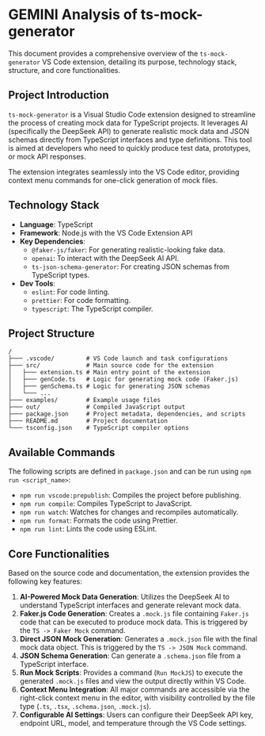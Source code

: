 
# GEMINI Analysis of ts-mock-generator

This document provides a comprehensive overview of the `ts-mock-generator` VS Code extension, detailing its purpose, technology stack, structure, and core functionalities.

## Project Introduction

`ts-mock-generator` is a Visual Studio Code extension designed to streamline the process of creating mock data for TypeScript projects. It leverages AI (specifically the DeepSeek API) to generate realistic mock data and JSON schemas directly from TypeScript interfaces and type definitions. This tool is aimed at developers who need to quickly produce test data, prototypes, or mock API responses.

The extension integrates seamlessly into the VS Code editor, providing context menu commands for one-click generation of mock files.

## Technology Stack

- **Language**: TypeScript
- **Framework**: Node.js with the VS Code Extension API
- **Key Dependencies**:
    - `@faker-js/faker`: For generating realistic-looking fake data.
    - `openai`: To interact with the DeepSeek AI API.
    - `ts-json-schema-generator`: For creating JSON schemas from TypeScript types.
- **Dev Tools**:
    - `eslint`: For code linting.
    - `prettier`: For code formatting.
    - `typescript`: The TypeScript compiler.

## Project Structure

```
/
├─── .vscode/         # VS Code launch and task configurations
├─── src/             # Main source code for the extension
│   ├─── extension.ts # Main entry point of the extension
│   ├─── genCode.ts   # Logic for generating mock code (Faker.js)
│   ├─── genSchema.ts # Logic for generating JSON schemas
│   └─── ...
├─── examples/        # Example usage files
├─── out/             # Compiled JavaScript output
├─── package.json     # Project metadata, dependencies, and scripts
├─── README.md        # Project documentation
└─── tsconfig.json    # TypeScript compiler options
```

## Available Commands

The following scripts are defined in `package.json` and can be run using `npm run <script_name>`:

- `npm run vscode:prepublish`: Compiles the project before publishing.
- `npm run compile`: Compiles TypeScript to JavaScript.
- `npm run watch`: Watches for changes and recompiles automatically.
- `npm run format`: Formats the code using Prettier.
- `npm run lint`: Lints the code using ESLint.

## Core Functionalities

Based on the source code and documentation, the extension provides the following key features:

1.  **AI-Powered Mock Data Generation**: Utilizes the DeepSeek AI to understand TypeScript interfaces and generate relevant mock data.
2.  **Faker.js Code Generation**: Creates a `.mock.js` file containing `Faker.js` code that can be executed to produce mock data. This is triggered by the `TS -> Faker Mock` command.
3.  **Direct JSON Mock Generation**: Generates a `.mock.json` file with the final mock data object. This is triggered by the `TS -> JSON Mock` command.
4.  **JSON Schema Generation**: Can generate a `.schema.json` file from a TypeScript interface.
5.  **Run Mock Scripts**: Provides a command (`Run MockJS`) to execute the generated `.mock.js` files and view the output directly within VS Code.
6.  **Context Menu Integration**: All major commands are accessible via the right-click context menu in the editor, with visibility controlled by the file type (`.ts`, `.tsx`, `.schema.json`, `.mock.js`).
7.  **Configurable AI Settings**: Users can configure their DeepSeek API key, endpoint URL, model, and temperature through the VS Code settings.
